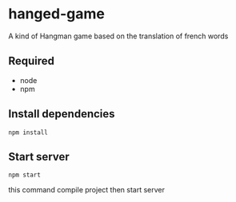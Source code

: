 # hanged-game
A kind of Hangman game based on the translation of french words

## Required

- node
- npm

## Install dependencies

```
npm install
```

## Start server

```
npm start
```
this command compile project then start server
